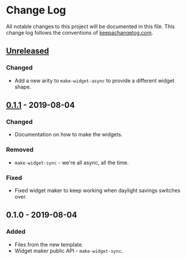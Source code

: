 # Change Log
All notable changes to this project will be documented in this file. This change log follows the conventions of [keepachangelog.com](http://keepachangelog.com/).

## [Unreleased]
### Changed
- Add a new arity to `make-widget-async` to provide a different widget shape.

## [0.1.1] - 2019-08-04
### Changed
- Documentation on how to make the widgets.

### Removed
- `make-widget-sync` - we're all async, all the time.

### Fixed
- Fixed widget maker to keep working when daylight savings switches over.

## 0.1.0 - 2019-08-04
### Added
- Files from the new template.
- Widget maker public API - `make-widget-sync`.

[Unreleased]: https://github.com/your-name/helloclojure/compare/0.1.1...HEAD
[0.1.1]: https://github.com/your-name/helloclojure/compare/0.1.0...0.1.1

